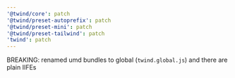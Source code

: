 ```yaml
---
'@twind/core': patch
'@twind/preset-autoprefix': patch
'@twind/preset-mini': patch
'@twind/preset-tailwind': patch
'twind': patch
---
```


BREAKING: renamed umd bundles to global (`twind.global.js`) and there are plain IIFEs
